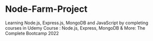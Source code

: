 # Node-Farm-Project
Learning Node.js, Express.js, MongoDB and JavaScript by completing courses in Udemy 
Course : Node.js, Express, MongoDB & More: The Complete Bootcamp 2022
